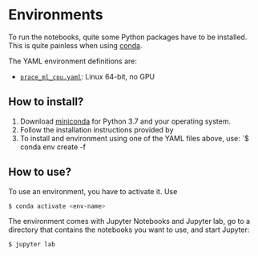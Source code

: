 # Environments

To run the notebooks, quite some Python packages have to be
installed.  This is quite painless when using
[conda](https://docs.conda.io/en/latest/miniconda.html).

The YAML environment definitions are:
  * [`prace_ml_cpu.yaml`](prace_ml_cpu.yaml): Linux 64-bit, no GPU


## How to install?

1. Download [miniconda](https://docs.conda.io/en/latest/miniconda.html) for
   Python 3.7 and your operating system.
1. Follow the installation instructions provided by 
1. To install and environment using one of the YAML files above, use: 
   `$ conda env create -f <yaml-file-name>

## How to use?

To use an environment, you have to activate it.  Use
```bash
$ conda activate <env-name>
```

The environment comes with Jupyter Notebooks and Jupyter lab, go
to a directory that contains the notebooks you want to use, and start
Jupyter:
```bash
$ jupyter lab
```
